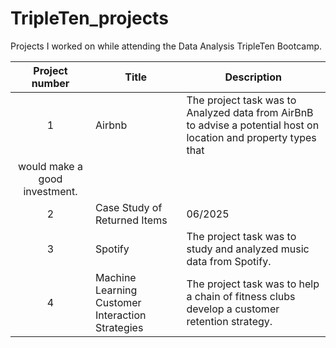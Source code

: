 # TripleTen_projects
Projects I worked on while attending the Data Analysis TripleTen Bootcamp.


| Project number | Title | Description |
| :-----------: | ----------- |----------- |
| 1 | Airbnb| The project task was to Analyzed data from AirBnB to advise a potential host on location and property types that
would make a good investment. |
| 2 | Case Study of Returned Items | 06/2025 | Tableau  | The project task was to prepare a report to analysis of why so many items were being returned at a department store that included a dashboard to monitor returns |
| 3 | Spotify | The project task was to study and analyzed music data from Spotify. |
| 4 | Machine Learning Customer Interaction Strategies | The project task was to help a chain of fitness clubs develop a customer retention strategy. |
